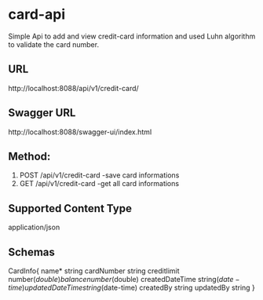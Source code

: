 # card-api
Simple Api to add and view credit-card information and used Luhn algorithm to validate the card number.

URL
-----
http://localhost:8088/api/v1/credit-card/


Swagger URL
------------
http://localhost:8088/swagger-ui/index.html


Method:
-------
1. POST /api/v1/credit-card  -save card informations
2. GET /api/v1/credit-card   -get all card informations

Supported Content Type
----------------------
application/json

Schemas
-------
CardInfo{
  name*	string
  cardNumber	string
  creditlimit	number($double)
  balance	number($double)
  createdDateTime	string($date-time)
  updatedDateTime	string($date-time)
  createdBy	string
  updatedBy	string
}

